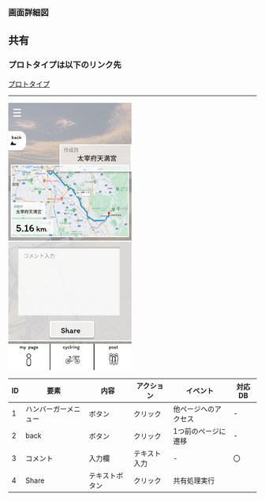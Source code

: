 ### 画面詳細図
## 共有
### プロトタイプは以下のリンク先
[プロトタイプ](https://www.figma.com/file/YLXi0XXJfyq6239uKAU8LF/cyclinger?node-id=103%3A548)
*****
<img src="./img/Share.png" width="250">

|ID|要素|内容|アクション|イベント|対応DB|
|--|----|----|---------|--------|------|
|1|ハンバーガーメニュー|ボタン|クリック|他ページへのアクセス|-|
|2|back|ボタン|クリック|1つ前のページに遷移|-|
|3|コメント|入力欄|テキスト入力|-|〇|
|4|Share|テキストボタン|クリック|共有処理実行||
